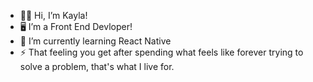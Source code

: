 - 👋🏼 Hi, I’m Kayla!
- 🖥 I’m a Front End Devloper!
- 🌱 I’m currently learning React Native
- ⚡️ That feeling you get after spending what feels like forever trying to solve a problem, that's what I live for. 
<!---
Kcounts93/Kcounts93 is a ✨ special ✨ repository because its `README.md` (this file) appears on your GitHub profile.
You can click the Preview link to take a look at your changes.
--->
